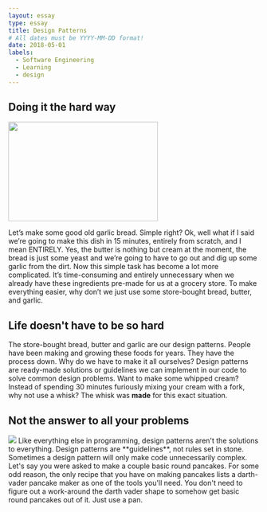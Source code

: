 ```yaml
---
layout: essay
type: essay
title: Design Patterns
# All dates must be YYYY-MM-DD format!
date: 2018-05-01
labels:
  - Software Engineering
  - Learning
  - design
---
```



## Doing it the hard way

<img  class="ui fluid right floated medium image" src="https://akns-images.eonline.com/eol_images/Entire_Site/2017113/rs_640x360-170213194254-the_bachelor-6_33_52_pm_-_6_34_02_pm-2017-02-13.gif?fit=inside|900:auto&output-quality=90" width="300" height="200" />

Let’s make some good old garlic bread. Simple right? Ok, well what if I said we’re going to make this dish in 15 minutes, entirely from scratch, and I mean ENTIRELY. Yes, the butter is nothing but cream at the moment, the bread is just some yeast and we’re going to have to go out and dig up some garlic from the dirt. Now this simple task has become a lot more complicated. It’s time-consuming and entirely unnecessary when we already have these ingredients pre-made for us at a grocery store. To make everything easier, why don’t we just use some store-bought bread, butter, and garlic. 

## Life doesn't have to be so hard 
The store-bought bread, butter and garlic are our design patterns. People have been making and growing these foods for years. They have the process down. Why do we have to make it all ourselves? Design patterns are ready-made solutions or guidelines we can implement in our code to solve common design problems. Want to make some whipped cream? Instead of spending 30 minutes furiously mixing your cream with a fork, why not use a whisk? The whisk was **made** for this exact situation. 

## Not the answer to all your problems
<img class="ui fluid left floated small square image" src="http://www.coolthings.com/wp-content/uploads/2015/11/darth-vader-pancake-maker-1.jpg">
Like everything else in programming, design patterns aren't the solutions to everything. Design patterns are **guidelines**, not rules set in stone. Sometimes a design pattern will only make code unnecessarily complex. Let's say you were asked to make a couple basic round pancakes. For some odd reason, the only recipe that you have on making pancakes lists a darth-vader pancake maker as one of the tools you'll need. You don't need to figure out a work-around the darth vader shape to somehow get basic round pancakes out of it. Just use a pan. 
